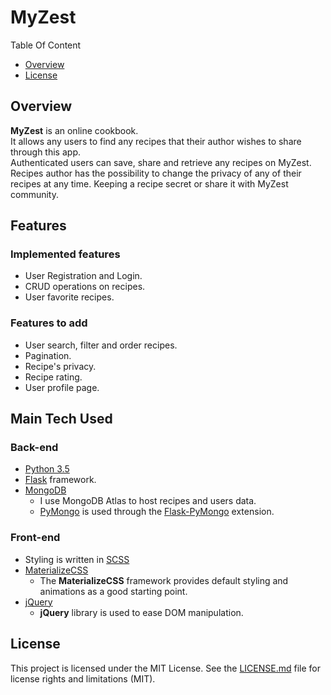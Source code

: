 # MyZest

Table Of Content

- [Overview](#overview)
- [License](#license)


## Overview

**MyZest** is an online cookbook.  
It allows any users to find any recipes that their author wishes to share through this app.  
Authenticated users can save, share and retrieve any recipes on MyZest.  
Recipes author has the possibility to change the privacy of any of their recipes at any time. Keeping a recipe secret or share it with MyZest community.  


## Features

### Implemented features

- User Registration and Login.
- CRUD operations on recipes.
- User favorite recipes.

### Features to add

- User search, filter and order recipes.
- Pagination.
- Recipe's privacy.
- Recipe rating.
- User profile page.


## Main Tech Used

### Back-end

- [Python 3.5](https://docs.python.org/3/whatsnew/3.5.html)
- [Flask](https://flask.palletsprojects.com/en/1.1.x/quickstart/) framework.
- [MongoDB](http://mongodb.org)
    - I use MongoDB Atlas to host recipes and users data.
    - [PyMongo](https://api.mongodb.com/python/current/) is used through the [Flask-PyMongo](https://flask-pymongo.readthedocs.io/) extension.

### Front-end

- Styling is written in [SCSS](https://sass-lang.com)
- [MaterializeCSS](https://materializecss.com/)
    - The **MaterializeCSS** framework provides default styling and animations as a good starting point.
- [jQuery](https://jquery.com/)
	- **jQuery** library is used to ease DOM manipulation.


## License

This project is licensed under the MIT License.
See the [LICENSE.md](./LICENSE.md) file for license rights and limitations (MIT).


